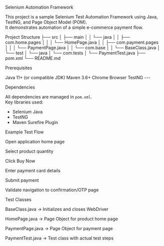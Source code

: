 Selenium Automation Framework

This project is a sample Selenium Test Automation Framework using Java, TestNG, and Page Object Model (POM).  
It demonstrates automation of a simple e-commerce payment flow.

 Project Structure
├── src
│ ├── main
│ │ └── java
│ │ ├── com.home.pages
│ │ │ └── HomePage.java
│ │ ├── com.payment.pages
│ │ │ └── PaymentPage.java
│ │ └── com.base
│ │ └── BaseClass.java
│ └── test
│ └── java
│ └── com.tests
│ └── PaymentTest.java
├── pom.xml
└── README.md

 Prerequisites

Java 11+ (or compatible JDK)
Maven 3.6+
Chrome Browser
TestNG ---

 Dependencies

All dependencies are managed in `pom.xml`.  
Key libraries used:
- Selenium Java
- TestNG
- Maven Surefire Plugin

 Example Test Flow


Open application home page

Select product quantity

Click Buy Now

Enter payment card details

Submit payment

Validate navigation to confirmation/OTP page


 Test Classes

BaseClass.java → Initializes and closes WebDriver

HomePage.java → Page Object for product home page

PaymentPage.java → Page Object for payment page

PaymentTest.java → Test class with actual test steps
